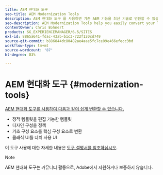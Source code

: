 ```yaml
---
title: AEM 현대화 도구
seo-title: AEM Modernization Tools
description: AEM 현대화 도구 를 사용하면 기존 AEM 기능을 최신 기술로 변환할 수 있습니다
seo-description: AEM Modernization Tools help you easily convert your legacy AEM features to the latest technology
contentOwner: Chris Bohnert
products: SG_EXPERIENCEMANAGER/6.5/SITES
exl-id: 8865a641-fdac-43ab-b1c3-722f120cd749
source-git-commit: b886844dc80482ae4aae5fc7ce09e466efecc3bd
workflow-type: tm+mt
source-wordcount: '87'
ht-degree: 83%

---
```


# AEM 현대화 도구 {#modernization-tools}

[AEM 현대화 도구를 사용하여 다음과 같이 쉽게 변환할 수 있습니다.](https://opensource.adobe.com/aem-modernize-tools/)

* [](page-templates-static.md)정적 템플릿을 편집 가능한 템플릿[](page-templates-editable.md)
* [](page-templates-static.md)디자인 구성을 정책[](page-templates-editable.md)
* [](/help/sites-authoring/default-components-foundation.md)기초 구성 요소를 핵심 구성 요소로 변환[](https://experienceleague.adobe.com/docs/experience-manager-core-components/using/introduction.html)
* [](website.md)클래식 UI를 터치 사용 UI[](touch-ui-concepts.md)

이 도구 사용에 대한 자세한 내용은 [도구 설명서를 참조하십시오](https://opensource.adobe.com/aem-modernize-tools/).

>[!NOTE]
>
>AEM 현대화 도구는 커뮤니티 활동으로, Adobe에서 지원하거나 보증하지 않습니다.
